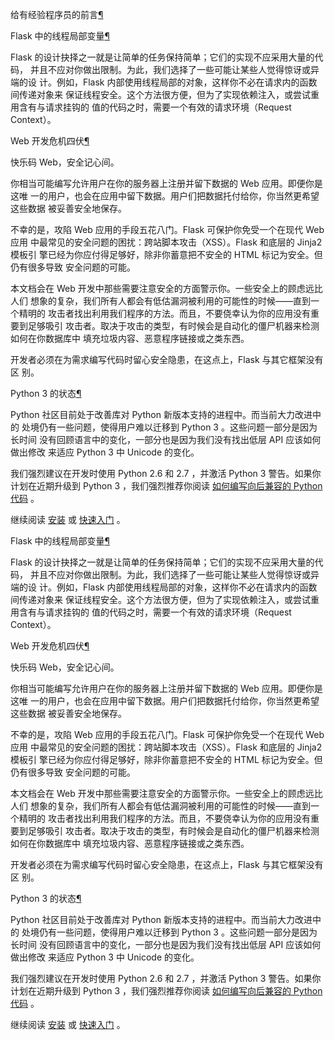 
<span id="advanced-foreword" ></span>
给有经验程序员的前言[¶](#advanced-foreword)

<span id="flask" ></span>
Flask 中的线程局部变量[¶](#flask)

Flask 的设计抉择之一就是让简单的任务保持简单；它们的实现不应采用大量的代码，
并且不应对你做出限制。为此，我们选择了一些可能让某些人觉得惊讶或异端的设
计。例如，Flask 内部使用线程局部的对象，这样你不必在请求内的函数间传递对象来
保证线程安全。这个方法很方便，但为了实现依赖注入，或尝试重用含有与请求挂钩的
值的代码之时，需要一个有效的请求环境（Request Context）。





<span id="web" ></span>
Web 开发危机四伏[¶](#web)

快乐码 Web，安全记心间。


你相当可能编写允许用户在你的服务器上注册并留下数据的 Web 应用。即便你是这唯
一的用户，也会在应用中留下数据。用户们把数据托付给你，你当然更希望这些数据
被妥善安全地保存。


不幸的是，攻陷 Web 应用的手段五花八门。Flask 可保护你免受一个在现代 Web 应用
中最常见的安全问题的困扰：跨站脚本攻击（XSS）。Flask 和底层的 Jinja2 模板引
擎已经为你应付得足够好，除非你蓄意把不安全的 HTML 标记为安全。但仍有很多导致
安全问题的可能。


本文档会在 Web 开发中那些需要注意安全的方面警示你。一些安全上的顾虑远比人们
想象的复杂，我们所有人都会有低估漏洞被利用的可能性的时候——直到一个精明的
攻击者找出利用我们程序的方法。而且，不要侥幸认为你的应用没有重要到足够吸引
攻击者。取决于攻击的类型，有时候会是自动化的僵尸机器来检测如何在你数据库中
填充垃圾内容、恶意程序链接或之类东西。


开发者必须在为需求编写代码时留心安全隐患，在这点上，Flask 与其它框架没有区
别。





<span id="python-3" ></span>
Python 3 的状态[¶](#python-3)

Python 社区目前处于改善库对 Python 新版本支持的进程中。而当前大力改进中的
处境仍有一些问题，使得用户难以迁移到 Python 3 。这些问题一部分是因为长时间
没有回顾语言中的变化，一部分也是因为我们没有找出低层 API 应该如何做出修改
来适应 Python 3 中 Unicode 的变化。


我们强烈建议在开发时使用 Python 2.6 和 2.7 ，并激活 Python 3 警告。如果你
计划在近期升级到 Python 3 ，我们强烈推荐你阅读
[如何编写向后兼容的 Python 代码](http://lucumr.pocoo.org/2011/1/22/forwards-compatible-python/) 。


继续阅读 [安装](http://docs.pythontab.com/flask/flask0.10/installation.html#installation) 或 [快速入门](http://docs.pythontab.com/flask/flask0.10/quickstart.html#quickstart) 。








<span id="flask" ></span>
Flask 中的线程局部变量[¶](#flask)

Flask 的设计抉择之一就是让简单的任务保持简单；它们的实现不应采用大量的代码，
并且不应对你做出限制。为此，我们选择了一些可能让某些人觉得惊讶或异端的设
计。例如，Flask 内部使用线程局部的对象，这样你不必在请求内的函数间传递对象来
保证线程安全。这个方法很方便，但为了实现依赖注入，或尝试重用含有与请求挂钩的
值的代码之时，需要一个有效的请求环境（Request Context）。





<span id="web" ></span>
Web 开发危机四伏[¶](#web)

快乐码 Web，安全记心间。


你相当可能编写允许用户在你的服务器上注册并留下数据的 Web 应用。即便你是这唯
一的用户，也会在应用中留下数据。用户们把数据托付给你，你当然更希望这些数据
被妥善安全地保存。


不幸的是，攻陷 Web 应用的手段五花八门。Flask 可保护你免受一个在现代 Web 应用
中最常见的安全问题的困扰：跨站脚本攻击（XSS）。Flask 和底层的 Jinja2 模板引
擎已经为你应付得足够好，除非你蓄意把不安全的 HTML 标记为安全。但仍有很多导致
安全问题的可能。


本文档会在 Web 开发中那些需要注意安全的方面警示你。一些安全上的顾虑远比人们
想象的复杂，我们所有人都会有低估漏洞被利用的可能性的时候——直到一个精明的
攻击者找出利用我们程序的方法。而且，不要侥幸认为你的应用没有重要到足够吸引
攻击者。取决于攻击的类型，有时候会是自动化的僵尸机器来检测如何在你数据库中
填充垃圾内容、恶意程序链接或之类东西。


开发者必须在为需求编写代码时留心安全隐患，在这点上，Flask 与其它框架没有区
别。





<span id="python-3" ></span>
Python 3 的状态[¶](#python-3)

Python 社区目前处于改善库对 Python 新版本支持的进程中。而当前大力改进中的
处境仍有一些问题，使得用户难以迁移到 Python 3 。这些问题一部分是因为长时间
没有回顾语言中的变化，一部分也是因为我们没有找出低层 API 应该如何做出修改
来适应 Python 3 中 Unicode 的变化。


我们强烈建议在开发时使用 Python 2.6 和 2.7 ，并激活 Python 3 警告。如果你
计划在近期升级到 Python 3 ，我们强烈推荐你阅读
[如何编写向后兼容的 Python 代码](http://lucumr.pocoo.org/2011/1/22/forwards-compatible-python/) 。


继续阅读 [安装](http://docs.pythontab.com/flask/flask0.10/installation.html#installation) 或 [快速入门](http://docs.pythontab.com/flask/flask0.10/quickstart.html#quickstart) 。





